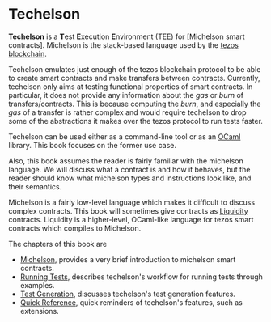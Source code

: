 # Techelson

**Techelson** is a **T**est **E**xecution **E**nvironment (TEE) for [Michelson smart contracts].
Michelson is the stack-based language used by the [tezos blockchain][tezos].

Techelson emulates just enough of the tezos blockchain protocol to be able to create smart
contracts and make transfers between contracts. Currently, techelson only aims at testing
functional properties of smart contracts. In particular, it does not provide any information about
the *gas* or *burn* of transfers/contracts. This is because computing the *burn*, and especially
the *gas* of a transfer is rather complex and would require techelson to drop some of the
abstractions it makes over the tezos protocol to run tests faster.

Techelson can be used either as a command-line tool or as an [OCaml](http://www.ocaml.org/)
library. This book focuses on the former use case.

Also, this book assumes the reader is fairly familiar with the michelson language. We will discuss
what a contract is and how it behaves, but the reader should know what michelson types and
instructions look like, and their semantics.

Michelson is a fairly low-level language which makes it difficult to discuss complex contracts.
This book will sometimes give contracts as [Liquidity] contracts. Liquidity is a higher-level,
OCaml-like language for tezos smart contracts which compiles to Michelson.

The chapters of this book are
- [Michelson], provides a very brief introduction to michelson smart contracts.
- [Running Tests], describes techelson's workflow for running tests through examples.
- [Test Generation], discusses techelson's test generation features.
- [Quick Reference], quick reminders of techelson's features, such as extensions.

[Michelson smart contract]: https://tezos.gitlab.io/master/whitedoc/michelson.html (Michelson documentation page)
[tezos]: https://tezos.com (Tezos official page)
[Liquidity]: http://www.liquidity-lang.org (Liquidity official page)
[Michelson]: michelson/index.md (Michelson chapter)
[Running Tests]: testing/index.md (Running Tests chapter)
[Test Generation]: testgen/index.md (Test Generation chapter)
[Quick Reference]: quick_ref/index.md (Quick Reference chapter)